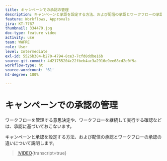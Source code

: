 ```yaml
---
title: キャンペーンでの承認の管理
description: キャンペーンと承認を設定する方法、および配信の承認とワークフローの承認の違いについて説明します。
feature: Workflows, Approvals
jira: KT-7787
thumbnail: 334479.jpg
doc-type: feature video
activity: use
team: WWFRE
role: User
level: Intermediate
exl-id: 5526b384-b270-4794-8ce3-7cfd8ddbe16b
source-git-commit: 4d21755204c22fbeb4ac3a2916e9ee68cd2e0f9a
workflow-type: ht
source-wordcount: '61'
ht-degree: 100%

---
```


# キャンペーンでの承認の管理

ワークフローを管理する意思決定や、ワークフローを継続して実行する確認などは、承認に基づいておこないます。

キャンペーンと承認を設定する方法、および配信の承認とワークフローの承認の違いについて説明します。

>[!VIDEO](https://video.tv.adobe.com/v/3432531?quality=12&learn=on&captions=jpn){transcript=true}
